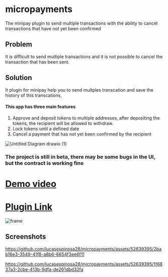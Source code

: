 # micropayments
The minipay plugin to send multiple transactions with the ability to cancel transactions that have not yet been confirmed

## Problem
It is difficult to send multiple transactions and it is not possible to cancel the transaction that has been sent.
## Solution
It plugin for minipay help you to send multples transcation and save the history of this transcations, 
#### This app has three main features
1. Approve and deposit tokens to multiple addresses, after depositing the tokens, the recipient will be allowed to withdraw.
2. Lock tokens until a defined date
3. Cancel a payment that has not yet been confirmed by the recipient

![Untitled Diagram drawio (1)](https://github.com/lucasespinosa28/micropayments/assets/52639395/6f0f03b7-e05c-42c3-a67d-7de3e09345db)


### The project is still in beta, there may be some bugs in the UI, but the contract is working fine

# [Demo video](https://www.youtube.com/watch?v=0BieVbRgN9k)
# [Plugin Link](https://micropayments-lucasespinosa28.vercel.app?_vercel_share=crOAzY08ysEhSJE1Myf9EuyLfmLdjO78)
![frame](https://github.com/lucasespinosa28/micropayments/assets/52639395/f082feaa-319b-4bd3-a099-efe7939e9c2c)


 ## Screenshots 
https://github.com/lucasespinosa28/micropayments/assets/52639395/2bab16e3-3549-41f8-a8b6-6654f3ee6f11

https://github.com/lucasespinosa28/micropayments/assets/52639395/1f6837a3-2cbe-413b-9dfa-de261dbd32fa
